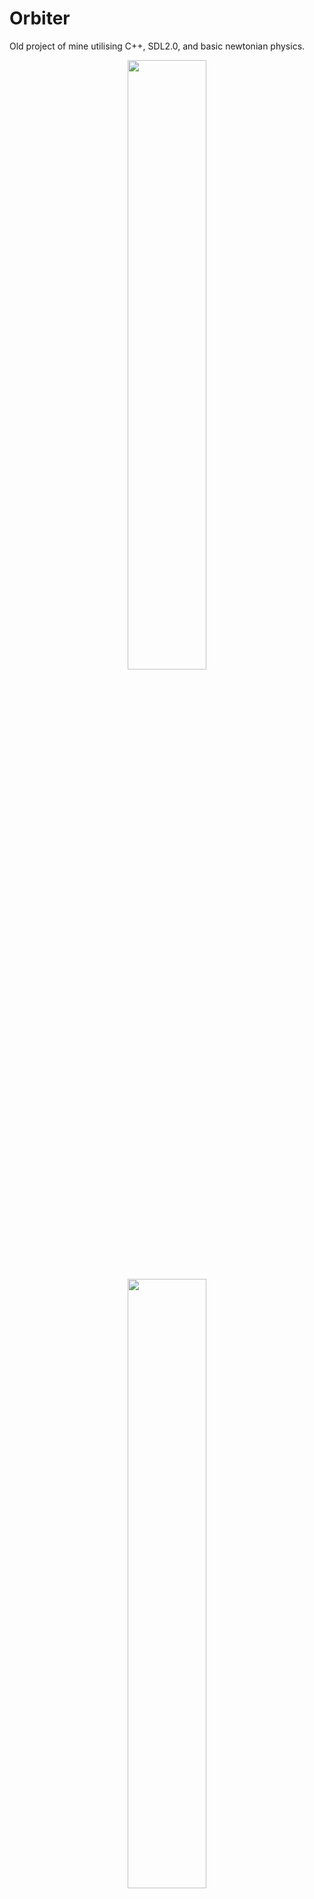 # Orbiter

Old project of mine utilising C++, SDL2.0, and basic newtonian physics.

<p align="center">

<img src="https://i.imgur.com/zv5t03r.gif" width="50%" height="50%">
<img src="https://i.imgur.com/CA8QUdx.gif" width="50%" height="50%">

</p>
